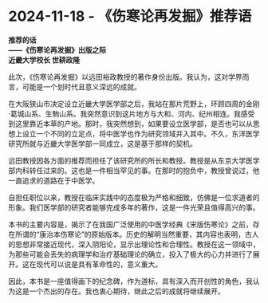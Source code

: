 # 2024-11-18 - 《伤寒论再发掘》推荐语

**推荐的话**  
**——《伤寒论再发掘》出版之际**  
**近畿大学校长 世耕政隆**

此次，《伤寒论再发掘》以远田裕政教授的著作身份出版。我认为，这对学界而言，可能是一个划时代且意义深远的成就。

在大阪狭山市决定设立近畿大学医学部之后，我站在那片荒野上，环顾四周的金刚·葛城山系、生駒山系。我突然意识到这片地方与大和、河内、纪州相连。我感受到这里靠近本草的产地。那时，我突然想到，如果要设立医学部，是否也可以从思想上设立一个不同的立足点，将中医学也作为研究领域并入其中。不久，东洋医学研究所就与近畿大学医学部一同成立，这是基于那样的契机。

远田教授因各方面的推荐而担任了该研究所的所长和教授。教授是从东京大学医学部内科转任过来的。这也是一件相当罕见的事。在那时的抱负中，教授曾说过，他一直追求的道路在于中医学。

自担任职位以来，教授在临床实践中的态度极为严格和细致，仿佛是一位求道者的形象。我们医学部的研究者能够完成多年的著作，这是一件光荣且值得高兴的事。

本书的主要内容是，揭示了在我国广泛使用的中医学经典《宋版伤寒论》之前，存在所谓的“康治本伤寒论”的原始版本。历史的解明当然重要，其内容也表明，古人的思想非常接近现代，深入阴阳论，显示出理论性和合理性。教授在这一领域中，为那些可能会丢失的病理学和治疗基础理论的确立，投入了极大的心力并进行了展开。这在现代可以说是具有革命性的，意义重大。

因此，本书是一座值得画下的纪念碑，作为道标，具有深入而开创性的角色，我认为这是一个杰出的存在。我也衷心期待，继此之后的成就将继续展开。